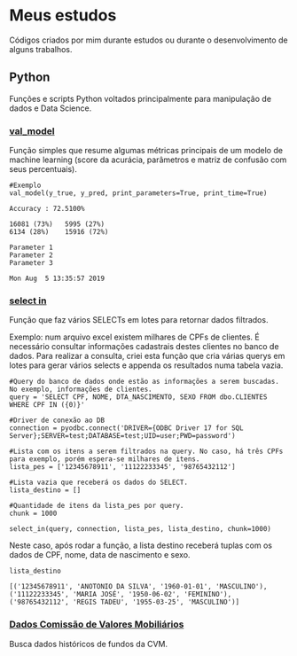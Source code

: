 # Meus estudos

Códigos criados por mim durante estudos ou durante o desenvolvimento de alguns trabalhos.

## Python

Funções e scripts Python voltados principalmente para manipulação de dados e Data Science.

### [val_model](https://github.com/guilherme-pio/estudos/blob/master/Python/val_model.py)
Função simples que resume algumas métricas principais de um modelo de machine learning (score da acurácia, parâmetros e matriz de confusão com seus percentuais). 

```
#Exemplo
val_model(y_true, y_pred, print_parameters=True, print_time=True)
```
```
Accuracy : 72.5100% 

16081 (73%)   5995 (27%)
6134 (28%)    15916 (72%)

Parameter 1
Parameter 2
Parameter 3

Mon Aug  5 13:35:57 2019 
```

### [select in](https://github.com/guilherme-pio/estudos/blob/master/Python/select_in.py)
Função que faz vários SELECTs em lotes para retornar dados filtrados.

Exemplo: num arquivo excel existem milhares de CPFs de clientes. É necessário consultar informações cadastrais destes clientes no banco de dados. Para realizar a consulta, criei esta função que cria várias querys em lotes para gerar vários selects e appenda os resultados numa tabela vazia.

```
#Query do banco de dados onde estão as informações a serem buscadas. No exemplo, informações de clientes.
query = 'SELECT CPF, NOME, DTA_NASCIMENTO, SEXO FROM dbo.CLIENTES WHERE CPF IN ({0)}'

#Driver de conexão ao DB
connection = pyodbc.connect('DRIVER={ODBC Driver 17 for SQL Server};SERVER=test;DATABASE=test;UID=user;PWD=password')

#Lista com os itens a serem filtrados na query. No caso, há três CPFs para exemplo, porém espera-se milhares de itens.
lista_pes = ['12345678911', '11122233345', '98765432112']

#Lista vazia que receberá os dados do SELECT.
lista_destino = []

#Quantidade de itens da lista_pes por query.
chunk = 1000

select_in(query, connection, lista_pes, lista_destino, chunk=1000)
```

Neste caso, após rodar a função, a lista destino receberá tuplas com os dados de CPF, nome, data de nascimento e sexo.

```
lista_destino 
```
```
[('12345678911', 'ANOTONIO DA SILVA', '1960-01-01', 'MASCULINO'),
('11122233345', 'MARIA JOSÉ', '1950-06-02', 'FEMININO'),
('98765432112', 'REGIS TADEU', '1955-03-25', 'MASCULINO')]
```

### [Dados Comissão de Valores Mobiliários](https://github.com/guilherme-pio/estudos/blob/master/Python/cvm.py)

Busca dados históricos de fundos da CVM.
